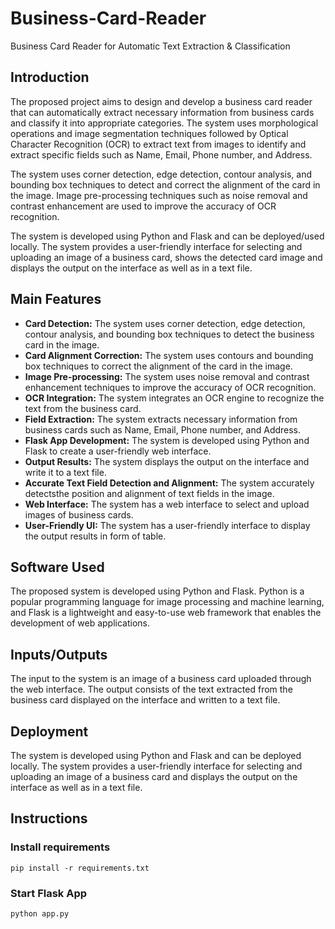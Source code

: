 # Business-Card-Reader
Business Card Reader for Automatic Text Extraction &amp; Classification

## Introduction
The proposed project aims to design and develop a business card reader that can automatically extract necessary information from business cards and classify it into appropriate categories. The system uses morphological operations and image segmentation techniques followed by Optical Character Recognition (OCR) to extract text from images to identify and extract specific fields such as Name, Email, Phone number, and Address.

The system uses corner detection, edge detection, contour analysis, and bounding box techniques to detect and correct the alignment of the card in the image. Image pre-processing techniques such as noise removal and contrast enhancement are used to improve the accuracy of OCR recognition.

The system is developed using Python and Flask and can be deployed/used locally. The system provides a user-friendly interface for selecting and uploading an image of a business card, shows the detected card image and displays the output on the interface as well as in a text file.

## Main Features
- **Card Detection:** The system uses corner detection, edge detection, contour analysis, and bounding box techniques to detect the business card in the image.
- **Card Alignment Correction:** The system uses contours and bounding box techniques to correct the alignment of the card in the image.
- **Image Pre-processing:** The system uses noise removal and contrast enhancement techniques to improve the accuracy of OCR recognition.
- **OCR Integration:** The system integrates an OCR engine to recognize the text from the business card.
- **Field Extraction:** The system extracts necessary information from business cards such as Name, Email, Phone number, and Address.
- **Flask App Development:** The system is developed using Python and Flask to create a user-friendly web interface.
- **Output Results:** The system displays the output on the interface and write it to a text file.
- **Accurate Text Field Detection and Alignment:** The system accurately detectsthe position and alignment of text fields in the image.
- **Web Interface:** The system has a web interface to select and upload images of business cards.
- **User-Friendly UI:** The system has a user-friendly interface to display the output results in form of table.

## Software Used
The proposed system is developed using Python and Flask. Python is a popular programming language for image processing and machine learning, and Flask is a lightweight and easy-to-use web framework that enables the development of web applications.

## Inputs/Outputs
The input to the system is an image of a business card uploaded through the web interface. The output consists of the text extracted from the business card displayed on the interface and written to a text file.

## Deployment
The system is developed using Python and Flask and can be deployed locally. The system provides a user-friendly interface for selecting and uploading an image of a business card and displays the output on the interface as well as in a text file.

## Instructions

### Install requirements
```
pip install -r requirements.txt
```

### Start Flask App
```
python app.py
```

